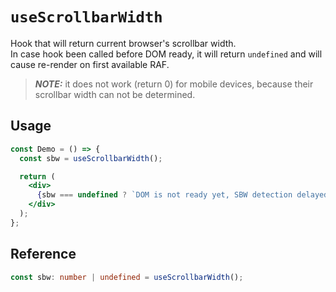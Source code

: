 # `useScrollbarWidth`

Hook that will return current browser's scrollbar width.  
In case hook been called before DOM ready, it will return `undefined` and will cause re-render on first available RAF.
> **_NOTE:_** it does not work (return 0) for mobile devices, because their scrollbar width can not be determined.

## Usage

```jsx
const Demo = () => {
  const sbw = useScrollbarWidth();

  return (
    <div>
      {sbw === undefined ? `DOM is not ready yet, SBW detection delayed` : `Browser's scrollbar width is ${sbw}px`}
    </div>
  );
};
```

## Reference

```ts
const sbw: number | undefined = useScrollbarWidth();
```
